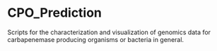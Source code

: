 # CPO_Prediction
Scripts for the characterization and visualization of genomics data for carbapenemase producing organisms or bacteria in general.
